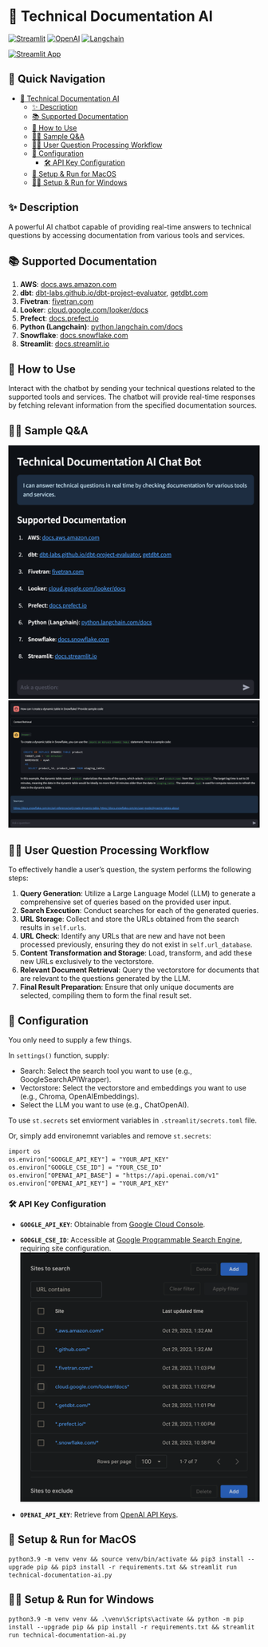 # 📄 Technical Documentation AI <a name="technical-documentation-ai"></a>


[![Streamlit](https://img.shields.io/badge/-Streamlit-FF4B4B?style=flat-square&logo=streamlit&logoColor=white)](https://streamlit.io/)
[![OpenAI](https://img.shields.io/badge/-OpenAI-412991?style=flat-square&logo=openai&logoColor=white)](https://openai.com/)
[![Langchain](https://img.shields.io/badge/-Langchain-gray?style=flat-square)](https://www.langchain.com/)

[![Streamlit App](https://static.streamlit.io/badges/streamlit_badge_black_white.svg)](https://technical-documentation-ai.streamlit.app/)

## 🚀 Quick Navigation
- [📄 Technical Documentation AI](#technical-documentation-ai)
  - [✨ Description](#description)
  - [📚 Supported Documentation](#supported-documentation)
  - [🤖 How to Use](#how-to-use)
  - [🙋‍♂️ Sample Q&A](#sample-q-a)
  - [🙋‍♂️ User Question Processing Workflow](#user-question-processing-workflow)
  - [🔧 Configuration](#configuration)
    - [🛠️ API Key Configuration](#api-key-configuration)
  - [👷 Setup & Run for MacOS](#setup-run-for-macos)
  - [👷‍♀️ Setup & Run for Windows](#setup-run-for-windows)

## ✨ Description <a name="description"></a>
A powerful AI chatbot capable of providing real-time answers to technical questions by accessing documentation from various tools and services.

## 📚 Supported Documentation <a name="supported-documentation"></a>
1. **AWS**: [docs.aws.amazon.com](https://docs.aws.amazon.com)
2. **dbt**: [dbt-labs.github.io/dbt-project-evaluator](https://dbt-labs.github.io/dbt-project-evaluator), [getdbt.com](https://getdbt.com)
3. **Fivetran**: [fivetran.com](https://fivetran.com)
4. **Looker**: [cloud.google.com/looker/docs](https://cloud.google.com/looker/docs)
5. **Prefect**: [docs.prefect.io](https://docs.prefect.io)
6. **Python (Langchain)**: [python.langchain.com/docs](https://python.langchain.com/docs)
7. **Snowflake**: [docs.snowflake.com](https://docs.snowflake.com)
8. **Streamlit**: [docs.streamlit.io](https://docs.streamlit.io)

## 🤖 How to Use <a name="how-to-use"></a>
Interact with the chatbot by sending your technical questions related to the supported tools and services. The chatbot will provide real-time responses by fetching relevant information from the specified documentation sources.

## 🙋‍♂️ Sample Q&A <a name="sample-q-a"></a>
![example](example_5.png)
![example](example_4.png)

## 🙋‍♂️ User Question Processing Workflow <a name="user-question-processing-workflow"></a>

To effectively handle a user’s question, the system performs the following steps:

1. **Query Generation**: Utilize a Large Language Model (LLM) to generate a comprehensive set of queries based on the provided user input.
2. **Search Execution**: Conduct searches for each of the generated queries.
3. **URL Storage**: Collect and store the URLs obtained from the search results in `self.urls`.
4. **URL Check**: Identify any URLs that are new and have not been processed previously, ensuring they do not exist in `self.url_database`.
5. **Content Transformation and Storage**: Load, transform, and add these new URLs exclusively to the vectorstore.
6. **Relevant Document Retrieval**: Query the vectorstore for documents that are relevant to the questions generated by the LLM.
7. **Final Result Preparation**: Ensure that only unique documents are selected, compiling them to form the final result set.

## 🔧 Configuration <a name="configuration"></a>
You only need to supply a few things.

In `settings()` function, supply:

* Search: Select the search tool you want to use (e.g., GoogleSearchAPIWrapper). 
* Vectorstore: Select the vectorstore and embeddings you want to use (e.g., Chroma, OpenAIEmbeddings).
* Select the LLM you want to use (e.g., ChatOpenAI).

To use `st.secrets` set enviorment variables in `.streamlit/secrets.toml` file.
 
Or, simply add environemnt variables and remove `st.secrets`: 
```
import os
os.environ["GOOGLE_API_KEY"] = "YOUR_API_KEY"
os.environ["GOOGLE_CSE_ID"] = "YOUR_CSE_ID" 
os.environ["OPENAI_API_BASE"] = "https://api.openai.com/v1"
os.environ["OPENAI_API_KEY"] = "YOUR_API_KEY"

```

### 🛠️ API Key Configuration <a name="api-key-configuration"></a>

- **`GOOGLE_API_KEY`**: Obtainable from [Google Cloud Console](https://console.cloud.google.com/apis/api/customsearch.googleapis.com/credentials).
  
- **`GOOGLE_CSE_ID`**: Accessible at [Google Programmable Search Engine](https://programmablesearchengine.google.com/), requiring site configuration.
  ![Configuration Example](example_2.png)
  
- **`OPENAI_API_KEY`**: Retrieve from [OpenAI API Keys](https://beta.openai.com/account/api-keys).

## 👷 Setup & Run for MacOS <a name="setup-run-for-macos"></a>
```
python3.9 -m venv venv && source venv/bin/activate && pip3 install --upgrade pip && pip3 install -r requirements.txt && streamlit run technical-documentation-ai.py
```

## 👷‍♀️ Setup & Run for Windows <a name="setup-run-for-windows"></a>
```
python3.9 -m venv venv && .\venv\Scripts\activate && python -m pip install --upgrade pip && pip install -r requirements.txt && streamlit run technical-documentation-ai.py
```